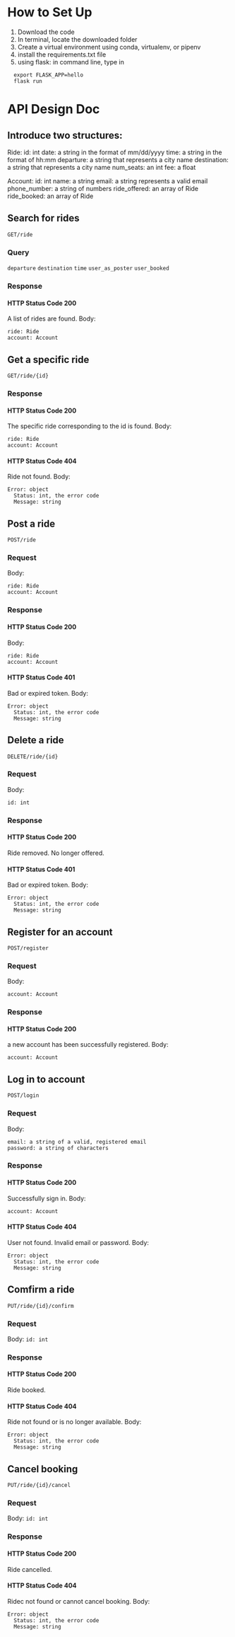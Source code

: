 # How to Set Up
1. Download the code 
2. In terminal, locate the downloaded folder 
3. Create a virtual environment using conda, virtualenv, or pipenv
4. install the requirements.txt file
5. using flask: in command line, type in 
 ``` 
   export FLASK_APP=hello
   flask run
```

# API Design Doc
## Introduce two structures:
Ride: 
id: int
date: a string in the format of mm/dd/yyyy
time: a string in the format of hh:mm
departure: a string that represents a city name
destination: a string that represents a city name
num_seats: an int
fee: a float

Account:
id: int
name: a string
email: a string represents a valid email
phone_number: a string of numbers
ride_offered: an array of Ride
ride_booked: an array of Ride


## Search for rides
`GET/ride`
### Query 
`departure`
`destination`
`time`
`user_as_poster`
`user_booked`
### Response
#### HTTP Status Code 200 
A list of rides are found. 
Body: 
```
ride: Ride
account: Account
```


## Get a specific ride
`GET/ride/{id}`
### Response
#### HTTP Status Code 200
The specific ride corresponding to the id is found.
Body:
```
ride: Ride
account: Account
```
#### HTTP Status Code 404
Ride not found.
Body:
```
Error: object
  Status: int, the error code
  Message: string
```


## Post a ride
`POST/ride`
### Request
Body:
```
ride: Ride
account: Account
```
### Response
#### HTTP Status Code 200
Body:
```
ride: Ride
account: Account
```
#### HTTP Status Code 401
Bad or expired token.
Body:
```
Error: object
  Status: int, the error code
  Message: string
```


## Delete a ride
`DELETE/ride/{id}`
### Request
Body:
```
id: int
```
### Response
#### HTTP Status Code 200
Ride removed. No longer offered. 
#### HTTP Status Code 401
Bad or expired token.
Body:
```
Error: object
  Status: int, the error code
  Message: string
```


## Register for an account
`POST/register`
### Request
Body:
```
account: Account
```
### Response
#### HTTP Status Code 200
a new account has been successfully registered. 
Body:
```
account: Account
```


## Log in to account
`POST/login`
### Request 
Body:
```
email: a string of a valid, registered email
password: a string of characters
```
### Response
#### HTTP Status Code 200
Successfully sign in.
Body:
```
account: Account
```

#### HTTP Status Code 404
User not found. Invalid email or password.
Body:
```
Error: object
  Status: int, the error code
  Message: string
```


## Comfirm a ride
`PUT/ride/{id}/confirm`
### Request
Body:
`id: int`
### Response
#### HTTP Status Code 200
Ride booked.
#### HTTP Status Code 404
Ride not found or is no longer available. 
Body:
```
Error: object
  Status: int, the error code
  Message: string
```


## Cancel booking
`PUT/ride/{id}/cancel`
### Request
Body:
`id: int` 
### Response
#### HTTP Status Code 200
Ride cancelled.
#### HTTP Status Code 404
Ridec not found or cannot cancel booking.
Body:
```
Error: object
  Status: int, the error code
  Message: string
```















